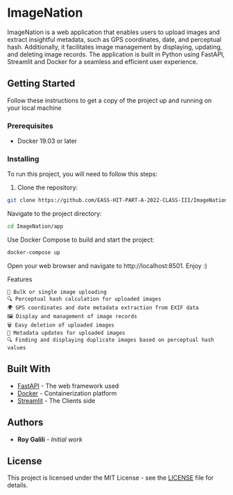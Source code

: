 # ImageNation

ImageNation is a web application that enables users to upload images and extract insightful metadata, such as GPS coordinates, date, and perceptual hash. Additionally, it facilitates image management by displaying, updating, and deleting image records. The application is built in Python using FastAPI, Streamlit and Docker for a seamless and efficient user experience.

## Getting Started

Follow these instructions to get a copy of the project up and running on your local machine

### Prerequisites

- Docker 19.03 or later

### Installing

To run this project, you will need to follow this steps:

1. Clone the repository:

```bash
git clone https://github.com/EASS-HIT-PART-A-2022-CLASS-III/ImageNation.git
```
Navigate to the project directory:

```bash
cd ImageNation/app
```

Use Docker Compose to build and start the project:

```bash
docker-compose up
```

Open your web browser and navigate to http://localhost:8501.
Enjoy :)

Features

    📁 Bulk or single image uploading
    🔍 Perceptual hash calculation for uploaded images
    🌍 GPS coordinates and date metadata extraction from EXIF data
    🖼 Display and management of image records
    🗑 Easy deletion of uploaded images
    🔄 Metadata updates for uploaded images
    🔍 Finding and displaying duplicate images based on perceptual hash values

<!-- Project Architecture
<p align="center">
  <img src="path_to_your_architecture_image" alt="ImagePlotter Architecture"/>
</p> -->
## Built With

* [FastAPI](https://fastapi.tiangolo.com/) - The web framework used
* [Docker](https://www.docker.com/) - Containerization platform
* [Streamlit](https://streamlit.io/) - The Clients side 

## Authors

* **Roy Galili** - *Initial work*

## License

This project is licensed under the MIT License - see the [LICENSE](LICENSE) file for details.